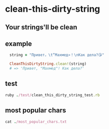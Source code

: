 # clean-this-dirty-string
## Your strings'll be clean
## example
```ruby
  string = "Привет，\t“Махмед»！\nКак дела?😘"

  CleanThisDirtyString.clean!(string)
  # => 'Привет, "Махмед"! Как дела?'
```
## test
```ruby
ruby ./test/clean_this_dirty_string_test.rb
```

## most popular chars
```ruby
cat ./most_popular_chars.txt
```

